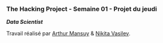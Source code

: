 ### The Hacking Project - Semaine 01 - Projet du jeudi

***Data Scientist***


Travail réalisé par [Arthur Mansuy](https://github.com/tutus06) & [Nikita Vasilev](https://github.com/nikitavasilev).